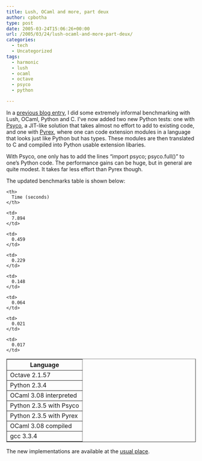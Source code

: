```yaml
---
title: Lush, OCaml and more, part deux
author: cpbotha
type: post
date: 2005-03-24T15:06:26+00:00
url: /2005/03/24/lush-ocaml-and-more-part-deux/
categories:
  - tech
  - Uncategorized
tags:
  - harmonic
  - lush
  - ocaml
  - octave
  - psyco
  - python

---
```

In a [previous blog entry][1], I did some extremely informal benchmarking with Lush, OCaml, Python and C. I&#8217;ve now added two new Python tests: one with [Psyco][2], a JIT-like solution that takes almost no effort to add to existing code, and one with [Pyrex][3], where one can code extension modules in a language that looks just like Python but has types. These modules are then translated to C and compiled into Python usable extension libaries.

With Psyco, one only has to add the lines &#8220;import psyco; psyco.full()&#8221; to one&#8217;s Python code. The performance gains can be huge, but in general are quite modest. It takes far less effort than Pyrex though.

The updated benchmarks table is shown below:

<table border="1">
  <tr>
    <th>
      Language
    </th>
    
    <th>
      Time (seconds)
    </th>
  </tr>
  
  <tr>
    <td>
      Octave 2.1.57
    </td>
    
    <td>
      7.894
    </td>
  </tr>
  
  <tr>
    <td>
      Python 2.3.4
    </td>
    
    <td>
      0.459
    </td>
  </tr>
  
  <tr>
    <td>
      OCaml 3.08 interpreted
    </td>
    
    <td>
      0.229
    </td>
  </tr>
  
  <tr>
    <td>
      Python 2.3.5 with Psyco
    </td>
    
    <td>
      0.148
    </td>
  </tr>
  
  <tr>
    <td>
      Python 2.3.5 with Pyrex
    </td>
    
    <td>
      0.064
    </td>
  </tr>
  
  <tr>
    <td>
      OCaml 3.08 compiled
    </td>
    
    <td>
      0.021
    </td>
  </tr>
  
  <tr>
    <td>
      gcc 3.3.4
    </td>
    
    <td>
      0.017
    </td>
  </tr>
</table>

The new implementations are available at the [usual place][4].

 [1]: /2004/11/14/lush-ocaml-and-more/
 [2]: http://psyco.sf.net/
 [3]: http://www.cosc.canterbury.ac.nz/~greg/python/Pyrex/
 [4]: /thingies/lushCompare

